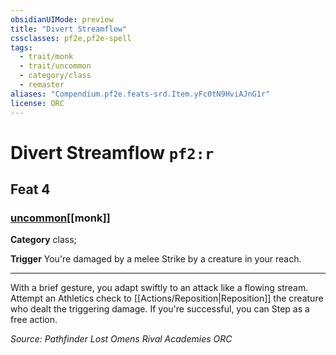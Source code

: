 ```yaml
---
obsidianUIMode: preview
title: "Divert Streamflow"
cssclasses: pf2e,pf2e-spell
tags:
  - trait/monk
  - trait/uncommon
  - category/class
  - remaster
aliases: "Compendium.pf2e.feats-srd.Item.yFc0tN9HviAJnG1r"
license: ORC
---
```

# Divert Streamflow `pf2:r`
## Feat 4
### [uncommon](uncommon "Uncommon Rarity Trait")[[monk]]

**Category** class; 




**Trigger** You're damaged by a melee Strike by a creature in your reach.

* * *

With a brief gesture, you adapt swiftly to an attack like a flowing stream. Attempt an Athletics check to [[Actions/Reposition|Reposition]] the creature who dealt the triggering damage. If you're successful, you can Step as a free action.

*Source: Pathfinder Lost Omens Rival Academies*
*ORC*